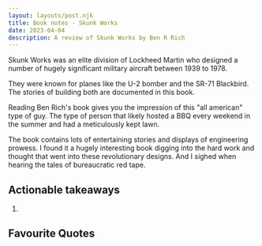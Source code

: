```yaml
---
layout: layouts/post.njk
title: Book notes - Skunk Works
date: 2023-04-04
description: A review of Skunk Works by Ben R Rich
---
```


Skunk Works was an elite division of Lockheed Martin who designed a number of hugely significant military aircraft between 1939 to 1978.

They were known for planes like the U-2 bomber and the SR-71 Blackbird. The stories of building both are documented in this book.

Reading Ben Rich's book gives you the impression of this "all american" type of guy. The type of person that likely hosted a BBQ every weekend in the summer and had a meticulously kept lawn.

The book contains lots of entertaining stories and displays of engineering prowess. I found it a hugely interesting book digging into the hard work and thought that went into these revolutionary designs. And I sighed when hearing the tales of bureaucratic red tape.

## Actionable takeaways

1.

## Favourite Quotes

>
